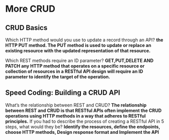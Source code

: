 # More CRUD

## CRUD Basics

Which HTTP method would you use to update a record through an API?
**the HTTP PUT method. The PUT method is used to update or replace an existing resource with the updated representation of that resource.**

Which REST methods require an ID parameter?
**GET,PUT,DELETE AND PATCH  any HTTP method that operates on a specific resource or collection of resources in a RESTful API design will require an ID parameter to identify the target of the operation.**

## Speed Coding: Building a CRUD API 

What’s the relationship between REST and CRUD?
**The relationship between REST and CRUD is that RESTful APIs often implement the CRUD operations using HTTP methods in a way that adheres to RESTful principles.**
If you had to describe the process of creating a RESTful API in 5 steps, what would they be?
**Identify the resources, define the endpoints, choose HTTP methods, Design response format and Implement the API**
